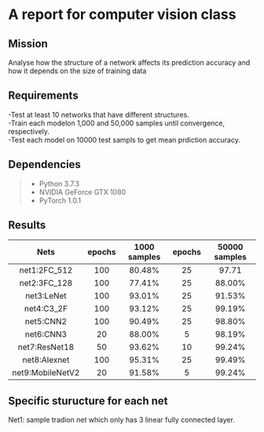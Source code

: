 # A report for computer vision class #
## Mission ##
Analyse how the structure of a network affects its prediction accuracy and how it depends on the size of training data
## Requirements ##
-Test at least 10 networks that have different structures.  
-Train each modelon 1,000 and 50,000 samples until convergence, respectively.    
-Test each model on 10000 test sampls to get mean prdiction accuracy.
## Dependencies ##
> * Python 3.7.3
> * NVIDIA GeForce GTX 1080
> * PyTorch 1.0.1
## Results ##
|Nets            |epochs|1000 samples|epochs|50000 samples|
|:--------------:|:----:|:----------:|:----:|:-----------:|
|net1:2FC_512    |100   |80.48%      |25    |97.71        | 
|net2:3FC_128    |100   |77.41%      |25    |88.00%       |
|net3:LeNet      |100   |93.01%      |25    |91.53%       |
|net4:C3_2F      |100   |93.12%      |25    |99.19%       |
|net5:CNN2       |100   |90.49%      |25    |98.80%       |       
|net6:CNN3       |20    |88.00%      |5     |98.19%       |
|net7:ResNet18   |50    |93.62%      |10    |99.24%       |
|net8:Alexnet    |100   |95.31%      |25    |99.49%       |
|net9:MobileNetV2|20    |91.58%      |5     |99.24%       |
## Specific sturucture for each net ##
Net1: sample tradion net which only has 3 linear fully connected layer.
